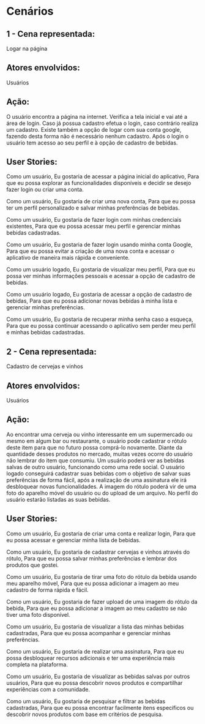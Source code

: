 # Cenários

## 1 - Cena representada:

Logar na página

## Atores envolvidos:

Usuários

## Ação:

O usuário encontra a página na internet. Verifica a tela inicial e vai até a área de login. Caso já possua cadastro efetua o login, caso contrário realiza um cadastro. Existe também a opção de logar com sua conta google, fazendo desta forma não é necessário nenhum cadastro. Após o login o usuário tem acesso ao seu perfil e à opção de cadastro de bebidas.

## User Stories:

Como um usuário,
Eu gostaria de acessar a página inicial do aplicativo,
Para que eu possa explorar as funcionalidades disponíveis e decidir se desejo fazer login ou criar uma conta.

Como um usuário,
Eu gostaria de criar uma nova conta,
Para que eu possa ter um perfil personalizado e salvar minhas preferências de bebidas.

Como um usuário,
Eu gostaria de fazer login com minhas credenciais existentes,
Para que eu possa acessar meu perfil e gerenciar minhas bebidas cadastradas.

Como um usuário,
Eu gostaria de fazer login usando minha conta Google,
Para que eu possa evitar a criação de uma nova conta e acessar o aplicativo de maneira mais rápida e conveniente.

Como um usuário logado,
Eu gostaria de visualizar meu perfil,
Para que eu possa ver minhas informações pessoais e acessar a opção de cadastro de bebidas.

Como um usuário logado,
Eu gostaria de acessar a opção de cadastro de bebidas,
Para que eu possa adicionar novas bebidas à minha lista e gerenciar minhas preferências.

Como um usuário,
Eu gostaria de recuperar minha senha caso a esqueça,
Para que eu possa continuar acessando o aplicativo sem perder meu perfil e minhas bebidas cadastradas.

## 2 - Cena representada:

Cadastro de cervejas e vinhos

## Atores envolvidos:

Usuários

## Ação:

Ao encontrar uma cerveja ou vinho interessante em um supermercado ou mesmo em algum bar ou restaurante, o usuário pode cadastrar o rótulo deste item para que no futuro possa comprá-lo novamente. Diante da quantidade desses produtos no mercado, muitas vezes ocorre do usuário não lembrar do item que consumiu. Um usuário poderá ver as bebidas salvas de outro usuário, funcionando como uma rede social. O usuário logado conseguirá cadastrar suas bebidas com o objetivo de salvar suas preferências de forma fácil, após a realização de uma assinatura ele irá desbloquear novas funcionalidades. A imagem do rótulo poderá vir de uma foto do aparelho móvel do usuário ou do upload de um arquivo. No perfil do usuário estarão listadas as suas bebidas.

## User Stories:

Como um usuário,
Eu gostaria de criar uma conta e realizar login,
Para que eu possa acessar e gerenciar minha lista de bebidas.

Como um usuário,
Eu gostaria de cadastrar cervejas e vinhos através do rótulo,
Para que eu possa salvar minhas preferências e lembrar dos produtos que gostei.

Como um usuário,
Eu gostaria de tirar uma foto do rótulo da bebida usando meu aparelho móvel,
Para que eu possa adicionar a imagem ao meu cadastro de forma rápida e fácil.

Como um usuário,
Eu gostaria de fazer upload de uma imagem do rótulo da bebida,
Para que eu possa adicionar a imagem ao meu cadastro se não tiver uma foto disponível.

Como um usuário,
Eu gostaria de visualizar a lista das minhas bebidas cadastradas,
Para que eu possa acompanhar e gerenciar minhas preferências.

Como um usuário,
Eu gostaria de realizar uma assinatura,
Para que eu possa desbloquear recursos adicionais e ter uma experiência mais completa na plataforma.

Como um usuário,
Eu gostaria de visualizar as bebidas salvas por outros usuários,
Para que eu possa descobrir novos produtos e compartilhar experiências com a comunidade.

Como um usuário,
Eu gostaria de pesquisar e filtrar as bebidas cadastradas,
Para que eu possa encontrar facilmente itens específicos ou descobrir novos produtos com base em critérios de pesquisa.
